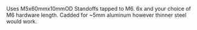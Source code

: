 Uses M5x60mmx10mmOD Standoffs tapped to M6.
6x and your choice of M6 hardware length.
Cadded for ~5mm aluminum however thinner steel would work.